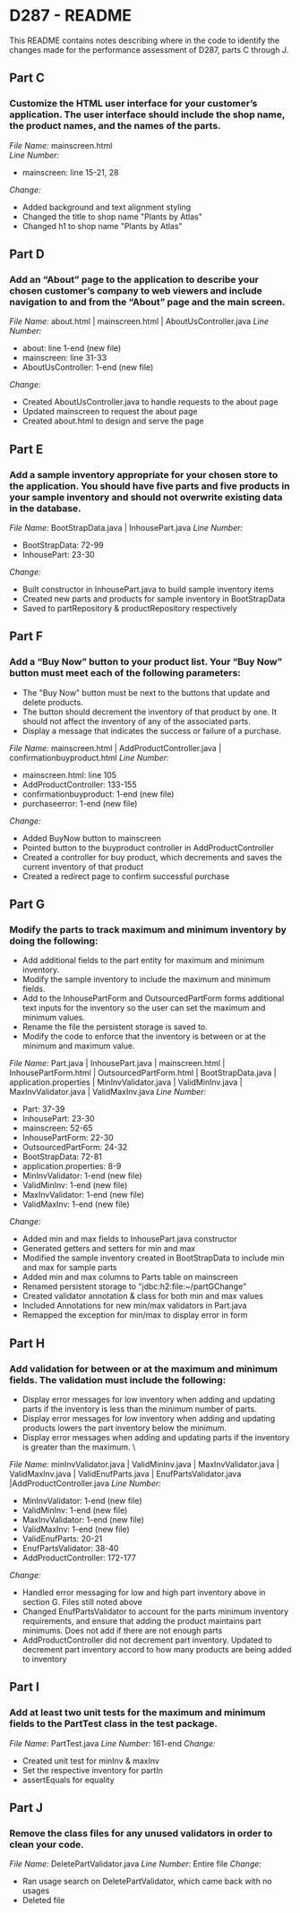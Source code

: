 # D287 - README
This README contains notes describing where in the code to identify the changes made for the performance assessment of D287, 
parts C through J.

## Part C
### Customize the HTML user interface for your customer’s application. The user interface should include the shop name, the product names, and the names of the parts.
*File Name:* mainscreen.html   
*Line Number:*
- mainscreen: line 15-21, 28 

*Change:*
- Added background and text alignment styling
- Changed the title to shop name "Plants by Atlas"
- Changed h1 to shop name "Plants by Atlas"  

## Part D
### Add an “About” page to the application to describe your chosen customer’s company to web viewers and include navigation to and from the “About” page and the main screen.
*File Name:* about.html | mainscreen.html | AboutUsController.java
*Line Number:*
- about: line 1-end (new file)
- mainscreen: line 31-33
- AboutUsController: 1-end (new file)  

*Change:*
- Created AboutUsController.java to handle requests to the about page
- Updated mainscreen to request the about page
- Created about.html to design and serve the page

## Part E
### Add a sample inventory appropriate for your chosen store to the application. You should have five parts and five products in your sample inventory and should not overwrite existing data in the database.
*File Name:* BootStrapData.java | InhousePart.java
*Line Number:* 
- BootStrapData: 72-99
- InhousePart: 23-30  

*Change:*
- Built constructor in InhousePart.java to build sample inventory items
- Created new parts and products for sample inventory in BootStrapData
- Saved to partRepository & productRepository respectively  

## Part F
### Add a “Buy Now” button to your product list. Your “Buy Now” button must meet each of the following parameters:
-  The "Buy Now" button must be next to the buttons that update and delete products.
-  The button should decrement the inventory of that product by one. It should not affect the inventory of any of the associated parts.
-  Display a message that indicates the success or failure of a purchase.

*File Name:* mainscreen.html | AddProductController.java | confirmationbuyproduct.html
*Line Number:*
- mainscreen.html: line 105
- AddProductController: 133-155
- confirmationbuyproduct: 1-end (new file)  
- purchaseerror: 1-end (new file)  

*Change:*
- Added BuyNow button to mainscreen
- Pointed button to the buyproduct controller in AddProductController
- Created a controller for buy product, which decrements and saves the current inventory of that product
- Created a redirect page to confirm successful purchase

## Part G
### Modify the parts to track maximum and minimum inventory by doing the following:
-  Add additional fields to the part entity for maximum and minimum inventory.
-  Modify the sample inventory to include the maximum and minimum fields.
-  Add to the InhousePartForm and OutsourcedPartForm forms additional text inputs for the inventory so the user can set the maximum and minimum values.
-  Rename the file the persistent storage is saved to.
-  Modify the code to enforce that the inventory is between or at the minimum and maximum value.

*File Name:* Part.java | InhousePart.java | mainscreen.html | InhousePartForm.html | OutsourcedPartForm.html | BootStrapData.java | application.properties | MinInvValidator.java | ValidMinInv.java | MaxInvValidator.java | ValidMaxInv.java
*Line Number:*
- Part: 37-39
- InhousePart: 23-30
- mainscreen: 52-65
- InhousePartForm: 22-30
- OutsourcedPartForm: 24-32
- BootStrapData: 72-81
- application.properties: 8-9  
- MinInvValidator: 1-end (new file)
- ValidMinInv: 1-end (new file)
- MaxInvValidator: 1-end (new file)
- ValidMaxInv: 1-end (new file)  

*Change:*
- Added min and max fields to InhousePart.java constructor
- Generated getters and setters for min and max
- Modified the sample inventory created in BootStrapData to include min and max for sample parts
- Added min and max columns to Parts table on mainscreen
- Renamed persistent storage to "jdbc:h2:file:~/partGChange"  
- Created validator annotation & class for both min and max values
- Included Annotations for new min/max validators in Part.java 
- Remapped the exception for min/max to display error in form  

## Part H
### Add validation for between or at the maximum and minimum fields. The validation must include the following:
-  Display error messages for low inventory when adding and updating parts if the inventory is less than the minimum number of parts.
-  Display error messages for low inventory when adding and updating products lowers the part inventory below the minimum.
-  Display error messages when adding and updating parts if the inventory is greater than the maximum. \

*File Name:* minInvValidator.java | ValidMinInv.java | MaxInvValidator.java | ValidMaxInv.java | ValidEnufParts.java | EnufPartsValidator.java |AddProductController.java
*Line Number:* 
- MinInvValidator: 1-end (new file)
- ValidMinInv: 1-end (new file)
- MaxInvValidator: 1-end (new file)
- ValidMaxInv: 1-end (new file)  
- ValidEnufParts: 20-21 
- EnufPartsValidator: 38-40
- AddProductController: 172-177

*Change:* 
- Handled error messaging for low and high part inventory above in section G. Files still noted above
- Changed EnufPartsValidator to account for the parts minimum inventory requirements, and ensure that adding the product maintains part minimums. Does not add if there are not enough parts
- AddProductController did not decrement part inventory. Updated to decrement part inventory accord to how many products are being added to inventory

## Part I
### Add at least two unit tests for the maximum and minimum fields to the PartTest class in the test package.
*File Name:* PartTest.java 
*Line Number:* 161-end
*Change:*
 - Created unit test for minInv & maxInv
 - Set the respective inventory for partIn
 - assertEquals for equality

## Part J
### Remove the class files for any unused validators in order to clean your code.
*File Name:* DeletePartValidator.java
*Line Number:* Entire file
*Change:*
 - Ran usage search on DeletePartValidator, which came back with no usages
 - Deleted file


